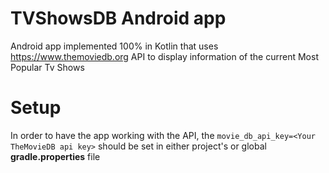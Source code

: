 # TVShowsDB Android app
Android app implemented 100% in Kotlin that uses https://www.themoviedb.org API to display information of the current Most Popular Tv Shows

# Setup
In order to have the app working with the API, the `movie_db_api_key=<Your TheMovieDB api key>` should be set in either project's or global <b>gradle.properties</b> file
